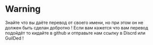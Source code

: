 # Warning
Знайте что вы даёте перевод от своего имени, но при этом он не должен быть сделан добротно ! 
Если вам кажется что вам перевод подойдёт то кидайте в github и отправьте нам ссылку в Discrd или GuilDed !
